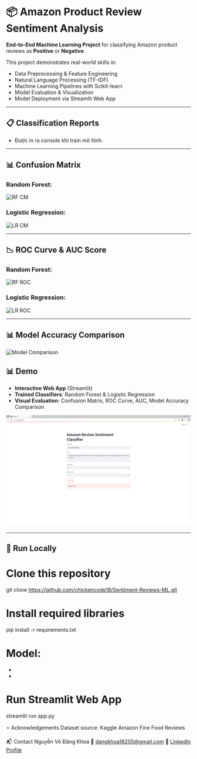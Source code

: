 # 📦 Amazon Product Review Sentiment Analysis

**End-to-End Machine Learning Project** for classifying Amazon product reviews as **Positive** or **Negative**.

This project demonstrates real-world skills in:
- Data Preprocessing & Feature Engineering
- Natural Language Processing (TF-IDF)
- Machine Learning Pipelines with Scikit-learn
- Model Evaluation & Visualization
- Model Deployment via Streamlit Web App

---

## 📋 Classification Reports

- Được in ra console khi train mô hình.

---

## 📊 Confusion Matrix

### Random Forest:
![RF CM](random_forest_confusion_matrix.png)

### Logistic Regression:
![LR CM](logistic_regression_confusion_matrix.png)

---

## 📉 ROC Curve & AUC Score

### Random Forest:
![RF ROC](random_forest_roc_curve.png)

### Logistic Regression:
![LR ROC](logistic_regression_roc_curve.png)

---

## 📊 Model Accuracy Comparison

![Model Comparison](model_accuracy_comparison.png)


## 📊 Demo

- **Interactive Web App** (Streamlit)
- **Trained Classifiers**: Random Forest & Logistic Regression
- **Visual Evaluation**: Confusion Matrix, ROC Curve, AUC, Model Accuracy Comparison

![App Screenshot](output/app.png)

---

## 🚀 Run Locally

# Clone this repository
git clone https://github.com/chickencode18/Sentiment-Reviews-ML.git

# Install required libraries
pip install -r requirements.txt

# Model:
  - [Randomforest]: (https://drive.google.com/file/d/16VkEjP1CYK9yWTKiyecCN44BcffcZHVj/view?usp=sharing)
  - [Logistic]: https://drive.google.com/file/d/1DIP24BFVVWgC2c0NCp75bE1RxlbXGvTd/view?usp=sharing

# Run Streamlit Web App
streamlit run app.py


⭐ Acknowledgements
Dataset source: Kaggle Amazon Fine Food Reviews

📬 Contact
Nguyễn Võ Đăng Khoa
📧 [dangkhoa18205@gmail.com](mailto:dangkhoa18205@gmail.com)
🔗 [LinkedIn Profile](https://www.linkedin.com/in/%C4%91%C4%83ng-khoa-nguy%E1%BB%85n-v%C3%B5-9067aa36a/)
